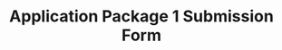 ---
title: Application Package 1 Submission Form
redirect_to: https://forms.gle/MtgAvfbbvhNw7ocq6
redirect_from: 
  - /2022ElectionsPackage1
  - /2022electionspackage1
---
